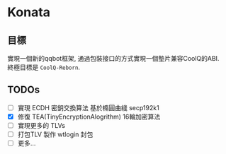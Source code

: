 # Konata

## 目標
 實現一個新的qqbot框架, 通過包裝接口的方式實現一個墊片兼容CoolQ的ABI.  
 終極目標是 `CoolQ-Reborn`.

## TODOs
 - [ ] 實現 ECDH 密鈅交換算法 基於橢圓曲綫 secp192k1
 - [x] 修復 TEA(TinyEncryptionAlogrithm) 16輪加密算法
 - [ ] 實現更多的 TLVs
 - [ ] 打包TLV 製作 wtlogin 封包
 - [ ] 更多...
